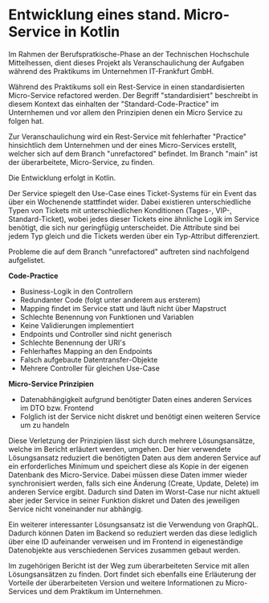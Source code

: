 # Entwicklung eines stand. Micro-Service in Kotlin
Im Rahmen der Berufspratkische-Phase an der Technischen Hochschule Mittelhessen, dient dieses Projekt
als Veranschaulichung der Aufgaben während des Praktikums im Unternehmen IT-Frankfurt GmbH.

Während des Praktikums soll ein Rest-Service in einen standardisierten Micro-Service refactored werden.
Der Begriff "standardisiert" beschreibt in diesem Kontext das einhalten der "Standard-Code-Practice" im Unternhemen
und vor allem den Prinzipien denen ein Micro Service zu folgen hat.

Zur Veranschaulichung wird ein Rest-Service mit fehlerhafter "Practice" hinsichtlich dem Unternehmen und
der eines Micro-Services erstellt, welcher sich auf dem Branch "unrefactored" befindet.
Im Branch "main" ist der überarbeitete, Micro-Service, zu finden.

Die Entwicklung erfolgt in Kotlin.

Der Service spiegelt den Use-Case eines Ticket-Systems für ein Event das über ein Wochenende stattfindet wider. Dabei existieren unterschiedliche
Typen von Tickets mit unterschiedlichen Konditionen (Tages-, VIP-, Standard-Ticket), wobei jedes dieser Tickets eine ähnliche Logik
im Service benötigt, die sich nur geringfügig unterscheidet. Die Attribute sind bei jedem Typ gleich und die Tickets
werden über ein Typ-Attribut differenziert.

Probleme die auf dem Branch "unrefactored" auftreten sind nachfolgend aufgelistet.

**Code-Practice**

- Business-Logik in den Controllern
- Redundanter Code (folgt unter anderem aus ersterem)
- Mapping findet im Service statt und läuft nicht über Mapstruct
- Schlechte Benennung von Funktionen und Variablen
- Keine Validierungen implementiert
- Endpoints und Controller sind nicht generisch
- Schlechte Benennung der URI's
- Fehlerhaftes Mapping an den Endpoints
- Falsch aufgebaute Datentransfer-Objekte
- Mehrere Controller für gleichen Use-Case

**Micro-Service Prinzipien**

- Datenabhängigkeit aufgrund benötigter Daten eines anderen Services im DTO bzw. Frontend
- Folglich ist der Service nicht diskret und benötigt einen weiteren Service um zu handeln

Diese Verletzung der Prinzipien lässt sich durch mehrere Lösungsansätze, welche im Bericht
erläutert werden, umgehen. Der hier verwendete Lösungsansatz reduziert die benötigten Daten aus
dem anderen Service auf ein erforderliches Minimum und speichert diese als Kopie in der eigenen Datenbank
des Micro-Service. Dabei müssen diese Daten immer wieder synchronisiert werden, falls sich eine Änderung
(Create, Update, Delete) im anderen Service ergibt. Dadurch sind Daten im Worst-Case nur nicht aktuell aber jeder
Service in seiner Funktion diskret und Daten des jeweiligen Service nicht voneinander nur abhängig.

Ein weiterer interessanter Lösungsansatz ist die Verwendung von GraphQL. Dadurch können Daten im Backend
so reduziert werden das diese lediglich über eine ID aufeinander verweisen und im Frontend in eigeneständige 
Datenobjekte aus verschiedenen Services zusammen gebaut werden.

Im zugehörigen Bericht ist der Weg zum überarbeiteten Service mit allen
Lösungsansätzen zu finden. Dort findet sich ebenfalls eine Erläuterung der Vorteile
der überarbeiteten Version und weitere Informationen zu Micro-Services und dem
Praktikum im Unternehmen.
